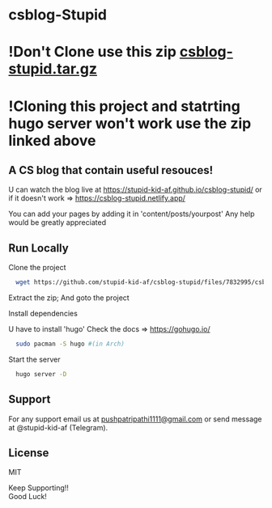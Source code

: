 # csblog-Stupid
# !Don't Clone use this zip [csblog-stupid.tar.gz](https://github.com/stupid-kid-af/csblog-stupid/files/7832995/csblog-stupid.tar.gz)
# !Cloning this project and statrting hugo server won't work use the zip linked above
## A CS blog that contain useful resouces!
  U can watch the blog live at https://stupid-kid-af.github.io/csblog-stupid/ 
or if it doesn't work => https://csblog-stupid.netlify.app/
  

You can add your pages by adding it in 'content/posts/yourpost'
Any help would be greatly appreciated

## Run Locally

Clone the project

```bash
  wget https://github.com/stupid-kid-af/csblog-stupid/files/7832995/csblog-stupid.tar.gz
```

Extract the zip;
And goto the project

Install dependencies

U have to install 'hugo'
Check the docs => https://gohugo.io/

```bash
  sudo pacman -S hugo #(in Arch) 

```

Start the server

```bash
  hugo server -D
```

## Support 

  For any support email us at pushpatripathi1111@gmail.com or send message at @stupid-kid-af (Telegram).
  
  
## License 

  MIT
    
Keep Supporting!!    
Good Luck!
